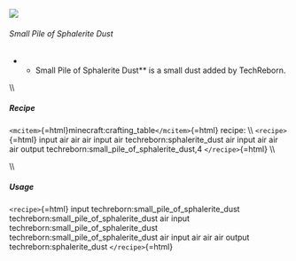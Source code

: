 ![](/mods/techreborn/small_pile_of_sphalerite_dust.png)

###### Small Pile of Sphalerite Dust

-   -   Small Pile of Sphalerite Dust** is a small dust added by
        TechReborn.

\\\\

##### Recipe

`<mcitem>`{=html}minecraft:crafting_table`</mcitem>`{=html} recipe: \\\\
`<recipe>`{=html} input air air air input air techreborn:sphalerite_dust
air input air air air output techreborn:small_pile_of_sphalerite_dust,4
`</recipe>`{=html} \\\\

\\\\

##### Usage

`<recipe>`{=html} input techreborn:small_pile_of_sphalerite_dust
techreborn:small_pile_of_sphalerite_dust air input
techreborn:small_pile_of_sphalerite_dust
techreborn:small_pile_of_sphalerite_dust air input air air air output
techreborn:sphalerite_dust `</recipe>`{=html}
